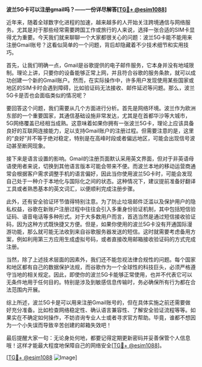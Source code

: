 **波兰5G卡可以注册gmail吗？——一份详尽解答[[TG💪+ @esim1088](https://t.me/s/esim1088)]**

近年来，随着全球数字化进程的加速，越来越多的人开始关注跨境通信与网络服务。尤其是对于那些经常需要跨国工作或旅行的人来说，选择一张合适的SIM卡显得尤为重要。今天我们就来聊聊一个大家都很关心的问题：波兰5G卡能不能用来注册Gmail账号？这看似简单的一个问题，背后却隐藏着不少技术细节和实用技巧。

首先，让我们明确一点，Gmail是谷歌提供的电子邮件服务，它本身并没有地域限制。理论上讲，只要你的设备能够正常上网，并且符合谷歌的服务条款，就可以成功创建一个新的Gmail账户。然而，在实际操作中，许多用户发现使用某些国家或地区的SIM卡时会遇到障碍，比如验证码无法接收、邮件延迟等问题。那么，波兰5G卡是否也会面临类似的情况呢？

要回答这个问题，我们需要从几个方面进行分析。首先是网络环境。波兰作为欧洲东部的一个重要国家，其通信基础设施非常发达，尤其是在首都华沙等大城市，5G网络覆盖已经相当成熟。这意味着如果你拥有一张波兰5G卡，理论上应该具备良好的互联网连接能力，足以支持Gmail账户的注册过程。但需要注意的是，这里的“良好”并不等于绝对稳定，特别是在高峰时段或者偏远地区，可能会出现信号波动甚至断网现象。

接下来是语言设置的影响。Gmail的注册页面默认采用英文界面，但对于非英语母语使用者来说，切换到其他语言版本可能会带来不便。而波兰本地的移动运营商通常会根据客户需求调整手机的语言偏好，因此当你使用波兰5G卡时，可能会发现自己处于一种介于本地化与国际化之间的状态。这种情况下，建议提前准备好翻译工具或者熟悉基本的英文词汇，以便顺利完成注册步骤。

此外，还有安全验证环节值得特别注意。为了防止垃圾邮件泛滥以及保护用户的隐私权益，谷歌在新账户注册过程中往往会引入多重身份验证机制，其中包括短信验证码、语音电话等多种形式。对于大多数用户而言，首选当然是通过短信接收验证码，因为这种方式既快捷又方便。但是，如果你使用的波兰5G卡没有开通国际漫游功能，那么就可能无法收到来自谷歌服务器发送的短信。这时就需要考虑备用方案，例如利用第三方应用生成虚拟号码，或者直接改用邮箱接收验证码的方式完成注册。

当然，除了上述技术层面的因素外，我们还不能忽视法律合规性的问题。每个国家和地区都有自己的数据保护法规，而谷歌作为一个全球性的科技巨头，必须严格遵守当地的相关规定。因此，即使你的波兰5G卡能够正常使用，也并不代表它可以无条件地用于任何目的。特别是涉及到敏感信息传输时，务必确保所有行为都在合法范围内开展。

综上所述，波兰5G卡是可以用来注册Gmail账号的，但在具体实施之前还需要做好充分准备。比如检查网络稳定性、确认语言兼容性、了解安全验证流程等等。如果实在不确定如何操作，不妨咨询专业人士或者寻求官方帮助。毕竟，谁都不想因为一个小失误而导致辛苦创建的邮箱失效吧！

最后提醒大家一句：无论身处何地，都要记得定期更新密码并妥善保管个人信息哦！这样才能最大程度地保障自己的网络安全[[TG💪+ @esim1088](https://t.me/s/esim1088)]。

[[TG💪+ @esim1088](https://t.me/s/esim1088) ![Image](https://i.postimg.cc/4NQfJmqS/Snipaste-2025-05-13-00-14-12.png)]